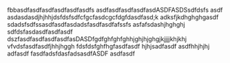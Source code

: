fbbasdfasdfasdfasdfasdfasdfs
asdfasdfasdfasdfasdASDFASDSsdfdsfs
asdf asdasdasdjhjhhjdsfdsfsdfcfgcfasdcgcfdgfdasdfasd;k adksfjkdhghghgasdf
sdadsfsdfssasdfasdfasdadsfasdfasdfafssfs
asfafsdashjhghghj
sdfdsfasdasdfasdfasdf
dszfasdfasdfasdfasdfasDASDfgdfghfghfghhjghjhjghgjkjjjjkhjkhj
vfvdsfasdfasdfjhhjhggh
fdsfdsfghfhgfasdfasdf
hjhjsadfasdf
asdfhhjhjhj
adfasdf
fasdfadsfdasfadsasdfASDF
asdfasdf
